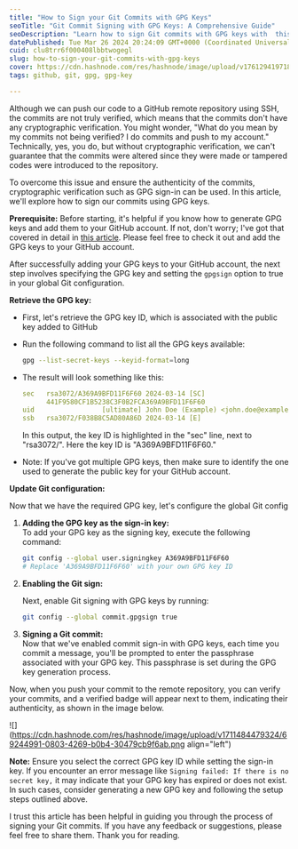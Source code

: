 ```yaml
---
title: "How to Sign your Git Commits with GPG Keys"
seoTitle: "Git Commit Signing with GPG Keys: A Comprehensive Guide"
seoDescription: "Learn how to sign Git commits with GPG keys with  this comprehensive guide."
datePublished: Tue Mar 26 2024 20:24:09 GMT+0000 (Coordinated Universal Time)
cuid: clu8trr6f000408lbbtwogegl
slug: how-to-sign-your-git-commits-with-gpg-keys
cover: https://cdn.hashnode.com/res/hashnode/image/upload/v1761294197183/62afcbab-c325-403c-916c-1ef42691a7d1.png
tags: github, git, gpg, gpg-key

---
```


Although we can push our code to a GitHub remote repository using SSH, the commits are not truly verified, which means that the commits don't have any cryptographic verification. You might wonder, "What do you mean by my commits not being verified? I do commits and push to my account." Technically, yes, you do, but without cryptographic verification, we can't guarantee that the commits were altered since they were made or tampered codes were introduced to the repository.

To overcome this issue and ensure the authenticity of the commits, cryptographic verification such as GPG sign-in can be used. In this article, we'll explore how to sign our commits using GPG keys.

**Prerequisite:** Before starting, it's helpful if you know how to generate GPG keys and add them to your GitHub account. If not, don't worry; I've got that covered in detail in [this article](https://dushmanta.hashnode.dev/generating-and-adding-gpg-keys-to-your-github-account). Please feel free to check it out and add the GPG keys to your GitHub account.

After successfully adding your GPG keys to your GitHub account, the next step involves specifying the GPG key and setting the `gpgsign` option to true in your global Git configuration.

**Retrieve the GPG key:**

* First, let's retrieve the GPG key ID, which is associated with the public key added to GitHub
    
* Run the following command to list all the GPG keys available:
    
    ```bash
    gpg --list-secret-keys --keyid-format=long
    ```
    
* The result will look something like this:
    
    ```yaml
    sec   rsa3072/A369A9BFD11F6F60 2024-03-14 [SC]
          441F9580CF1B5238C3F0B2FCA369A9BFD11F6F60
    uid                 [ultimate] John Doe (Example) <john.doe@example.com>
    ssb   rsa3072/F038B8C5AD80A86D 2024-03-14 [E]
    ```
    
    In this output, the key ID is highlighted in the "sec" line, next to "rsa3072/". Here the key ID is "A369A9BFD11F6F60."
    
* Note: If you've got multiple GPG keys, then make sure to identify the one used to generate the public key for your GitHub account.
    

**Update Git configuration:**

Now that we have the required GPG key, let's configure the global Git config

1. **Adding the GPG key as the sign-in key:**  
    To add your GPG key as the signing key, execute the following command:
    
    ```bash
    git config --global user.signingkey A369A9BFD11F6F60
    # Replace 'A369A9BFD11F6F60' with your own GPG key ID
    ```
    
2. **Enabling the Git sign:**
    
    Next, enable Git signing with GPG keys by running:
    
    ```bash
    git config --global commit.gpgsign true
    ```
    
3. **Signing a Git commit:**  
    Now that we've enabled commit sign-in with GPG keys, each time you commit a message, you'll be prompted to enter the passphrase associated with your GPG key. This passphrase is set during the GPG key generation process.
    

Now, when you push your commit to the remote repository, you can verify your commits, and a verified badge will appear next to them, indicating their authenticity, as shown in the image below.

![](https://cdn.hashnode.com/res/hashnode/image/upload/v1711484479324/69244991-0803-4269-b0b4-30479cb9f6ab.png align="left")

**Note:** Ensure you select the correct GPG key ID while setting the sign-in key. If you encounter an error message like `Signing failed: If there is no secret key,` it may indicate that your GPG key has expired or does not exist. In such cases, consider generating a new GPG key and following the setup steps outlined above.

I trust this article has been helpful in guiding you through the process of signing your Git commits. If you have any feedback or suggestions, please feel free to share them. Thank you for reading.